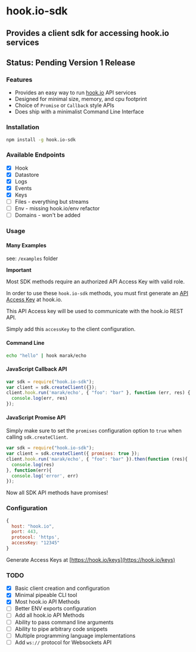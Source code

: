 # hook.io-sdk

## Provides a client sdk for accessing hook.io services

## Status: Pending Version 1 Release

### Features

 - Provides an easy way to run [hook.io](https://hook.io) API services
 - Designed for minimal size, memory, and cpu footprint
 - Choice of `Promise` or `Callback` style APIs
 - Does ship with a minimalist Command Line Interface

### Installation

```bash
npm install -g hook.io-sdk
```

### Available Endpoints

- [x] Hook
- [x] Datastore
- [x] Logs
- [x] Events
- [x] Keys
- [ ] Files - everything but streams
- [ ] Env - missing hook.io/env refactor
- [ ] Domains - won't be added

### Usage

#### Many Examples

see: `/examples` folder

**Important**

Most SDK methods require an authorized API Access Key with valid role.

In order to use these `hook.io-sdk` methods, you must first generate an [API Access Key](https://hook.io/keys) at hook.io.

This API Access key will be used to communicate with the hook.io REST API.

Simply add this `accessKey` to the client configuration.

#### Command Line

```bash
echo "hello" | hook marak/echo
```

#### JavaScript Callback API

```js
var sdk = require("hook.io-sdk");
var client = sdk.createClient({});
client.hook.run('marak/echo', { "foo": "bar" }, function (err, res) {
  console.log(err, res)
});
```
#### JavaScript Promise API

Simply make sure to set the `promises` configuration option to `true` when calling `sdk.createClient`.

```js
var sdk = require("hook.io-sdk");
var client = sdk.createClient({ promises: true });
client.hook.run('marak/echo', { "foo": "bar" }).then(function (res){
  console.log(res)
}, function(err){
  console.log('error', err)
});
```

Now all SDK API methods have promises!

### Configuration

```js
{
  host: "hook.io",
  port: 443,
  protocol: 'https',
  accessKey: "12345"
}
```

Generate Access Keys at [https://hook.io/keys](https://hook.io/keys)

### TODO

- [x] Basic client creation and configuration 
- [x] Minimal pipeable CLI tool
- [x] Most hook.io API Methods
- [ ] Better ENV exports configuration
- [ ] Add all hook.io API Methods
- [ ] Ability to pass command line arguments
- [ ] Ability to pipe arbitrary code snippets
- [ ] Multiple programming language implementations
- [ ] Add `ws://` protocol for Websockets API
